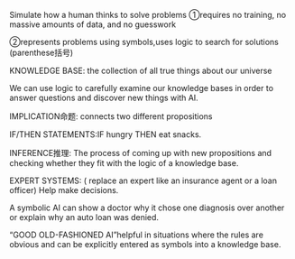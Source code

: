 Simulate how a human thinks to solve problems
①requires no training, no massive amounts of data, and no guesswork

②represents problems using symbols,uses logic to search for solutions
(parenthese括号)

KNOWLEDGE BASE: the collection of all true things about our universe 

We can use logic to carefully examine our knowledge bases in order to answer questions and discover new things with AI.

IMPLICATION命题: connects two different propositions

IF/THEN STATEMENTS:IF hungry THEN eat snacks.

INFERENCE推理: The process of coming up with new propositions and checking whether they fit with the logic of a knowledge base.

EXPERT SYSTEMS: ( replace an expert like an insurance agent or a loan officer) Help make decisions.

A symbolic AI can show a doctor why it chose one diagnosis over another or explain why an auto loan was denied. 

“GOOD OLD-FASHIONED AI”helpful in situations where the rules are obvious and can be explicitly entered as symbols into a knowledge base.


